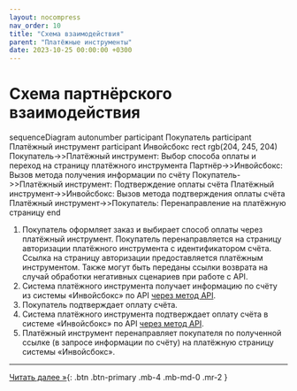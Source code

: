 ```yaml
---
layout: nocompress
nav_order: 10
title: "Схема взаимодействия"
parent: "Платёжные инструменты"
date: 2023-10-25 00:00:00 +0300
---
```


# Схема партнёрского взаимодействия

<div class="mermaid">
sequenceDiagram
    autonumber
    participant Покупатель
    participant Платёжный инструмент
    participant Инвойсбокс
    rect rgb(204, 245, 204)
      Покупатель->>Платёжный инструмент: Выбор способа оплаты и переход на страницу платёжного инструмента
      Партнёр->>Инвойсбокс: Вызов метода получения информации по счёту
      Покупатель->>Платёжный инструмент: Подтверждение оплаты счёта
      Платёжный инструмент->>Инвойсбокс: Вызов метода подтверждения оплаты счёта
      Платёжный инструмент->>Покупатель: Перенаправление на платёжную страницу
    end
</div>

1. Покупатель оформляет заказ и выбирает способ оплаты через платёжный инструмент. Покупатель перенаправляется на страницу авторизации платёжного инструмента с идентификатором счёта. Ссылка на страницу авторизации предоставляется платёжным инструментом. Также могут быть переданы ссылки возврата на случай обработки негативных сценариев при работе с API.
1. Система платёжного инструмента получает информацию по счёту из системы &laquo;Инвойсбокс&raquo; по API [через метод API](/docs/payment/get/).
1. Покупатель подтверждает оплату счёта.
1. Система платёжного инструмента подтверждает оплату счёта в системе &laquo;Инвойсбокс&raquo; по API [через метод API](/docs/payment/confirm_payment/).
1. Платёжный инструмент перенаправляет покупателя по полученной ссылке (в запросе информации по счёту) на платёжную страницу системы &laquo;Инвойсбокс&raquo;.

---

[Читать далее &raquo;](/docs/payment/get/){: .btn .btn-primary .mb-4 .mb-md-0 .mr-2 }

